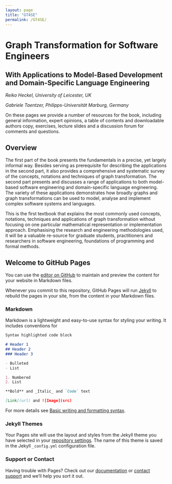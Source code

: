 ```yaml
---
layout: page
title: "GT4SE"
permalink: /GT4SE/
---
```


# Graph Transformation for Software Engineers
## With Applications to Model-Based Development and Domain-Specific Language Engineering

*Reiko Heckel, University of Leicester, UK*

*Gabriele Taentzer, Philipps-Universität Marburg, Germany*

On these pages we provide a number of resources for the book, including general information, expert opinions, a table of contents and downloadable authors copy, exercises, lecture slides and a discussion forum for comments and questions.

## Overview

The first part of the book presents the fundamentals in a precise, yet largely informal way. Besides serving as prerequisite for describing the applications in the second part, it also provides a comprehensive and systematic survey of the concepts, notations and techniques of graph transformation. The second part presents and discusses a range of applications to both model-based software engineering and domain-specific language engineering. The variety of these applications demonstrates how broadly graphs and graph transformations can be used to model, analyse and implement complex software systems and languages.

This is the first textbook that explains the most commonly used concepts, notations, techniques and applications of graph transformation without focusing on one particular mathematical representation or implementation approach. Emphasising the research and engineering methodologies used, it will be a valuable re-source for graduate students, practitioners and researchers in software engineering, foundations of programming and formal methods.


## Welcome to GitHub Pages

You can use the [editor on GitHub](https://github.com/rh122/rh122.github.io/edit/main/index.md) to maintain and preview the content for your website in Markdown files.

Whenever you commit to this repository, GitHub Pages will run [Jekyll](https://jekyllrb.com/) to rebuild the pages in your site, from the content in your Markdown files.

### Markdown

Markdown is a lightweight and easy-to-use syntax for styling your writing. It includes conventions for

```markdown
Syntax highlighted code block

# Header 1
## Header 2
### Header 3

- Bulleted
- List

1. Numbered
2. List

**Bold** and _Italic_ and `Code` text

[Link](url) and ![Image](src)
```

For more details see [Basic writing and formatting syntax](https://docs.github.com/en/github/writing-on-github/getting-started-with-writing-and-formatting-on-github/basic-writing-and-formatting-syntax).

### Jekyll Themes

Your Pages site will use the layout and styles from the Jekyll theme you have selected in your [repository settings](https://github.com/rh122/rh122.github.io/settings/pages). The name of this theme is saved in the Jekyll `_config.yml` configuration file.

### Support or Contact

Having trouble with Pages? Check out our [documentation](https://docs.github.com/categories/github-pages-basics/) or [contact support](https://support.github.com/contact) and we’ll help you sort it out.
